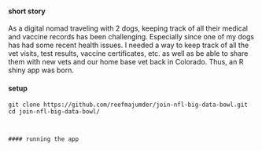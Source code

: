 
#### short story
As a digital nomad traveling with 2 dogs, keeping track of all their medical and vaccine records has been challenging. Especially since one of my dogs has had some recent health issues. I needed a way to keep track of all the vet visits, test results, vaccine certificates, etc. as well as be able to share them with new vets and our home base vet back in Colorado. Thus, an R shiny app was born.


#### setup

```
git clone https://github.com/reefmajumder/join-nfl-big-data-bowl.git
cd join-nfl-big-data-bowl/



#### running the app
